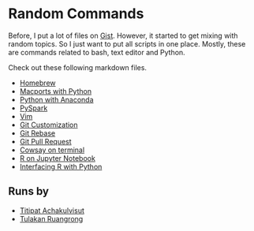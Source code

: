 # Random Commands

Before, I put a lot of files on [Gist](https://gist.github.com/). However, it started to
get mixing with random topics. So I just want to put all scripts in one place.
Mostly, these are commands related to bash, text editor and Python.

Check out these following markdown files.

- [Homebrew](docs/homebrew.md)
- [Macports with Python](docs/macports.md)
- [Python with Anaconda](docs/anaconda.md)
- [PySpark](docs/pyspark.md)
- [Vim](docs/vim.md)
- [Git Customization](docs/git_customization.md)
- [Git Rebase](docs/git_rebase.md)
- [Git Pull Request](docs/git_pull_request.md)
- [Cowsay on terminal](docs/cowsay.md)
- [R on Jupyter Notebook](docs/r_on_notebook.md)
- [Interfacing R with Python](docs/r_w_python.md)


## Runs by

- [Titipat Achakulvisut](http://titipata.github.io/)
- [Tulakan Ruangrong](https://github.com/bluenex)
